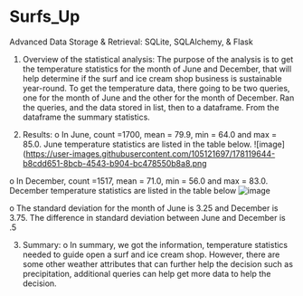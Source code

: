 # Surfs_Up
Advanced Data Storage &amp; Retrieval: SQLite, SQLAlchemy, &amp; Flask
1.	Overview of the statistical analysis:
The purpose of the analysis is to get the temperature statistics for the month of June and December, that will help determine if the surf and ice cream shop business is sustainable year-round. To get the temperature data, there going to be two queries, one for the month of June and the other for the month of December. Ran the queries,  and the data stored in list, then to a dataframe. From the dataframe the summary statistics.

2.	Results:
o	In June, count =1700, mean = 79.9, min = 64.0 and max = 85.0. June temperature statistics are listed in the table below.
 ![image](https://user-images.githubusercontent.com/105121697/178119644-b8cdd651-8bcb-4543-b904-bc478550b8a8.png

o	In December, count =1517, mean = 71.0, min = 56.0 and max = 83.0. December temperature statistics are listed in the table below
 ![image](https://user-images.githubusercontent.com/105121697/178119627-e3109ffd-644a-4411-859e-dc94d756bfc3.png)

o	The standard deviation for the month of June is 3.25 and December is 3.75. The difference in standard deviation between June and December is .5

3.	Summary:
o	In summary, we got the information, temperature statistics needed to guide open a surf and ice cream shop. However, there are some other weather attributes that can further help the decision such as precipitation, additional queries can help get more data to help the decision. 
